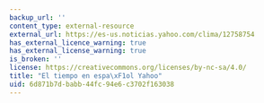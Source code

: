 ```yaml
---
backup_url: ''
content_type: external-resource
external_url: https://es-us.noticias.yahoo.com/clima/12758754
has_external_licence_warning: true
has_external_license_warning: true
is_broken: ''
license: https://creativecommons.org/licenses/by-nc-sa/4.0/
title: "El tiempo en espa\xF1ol Yahoo"
uid: 6d871b7d-babb-44fc-94e6-c3702f163038
---
```

